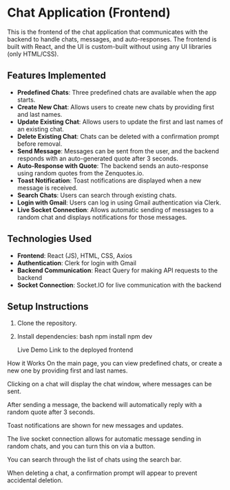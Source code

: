 # Chat Application (Frontend)

This is the frontend of the chat application that communicates with the backend to handle chats, messages, and auto-responses. The frontend is built with React, and the UI is custom-built without using any UI libraries (only HTML/CSS).

## Features Implemented

- **Predefined Chats**: Three predefined chats are available when the app starts.
- **Create New Chat**: Allows users to create new chats by providing first and last names.
- **Update Existing Chat**: Allows users to update the first and last names of an existing chat.
- **Delete Existing Chat**: Chats can be deleted with a confirmation prompt before removal.
- **Send Message**: Messages can be sent from the user, and the backend responds with an auto-generated quote after 3 seconds.
- **Auto-Response with Quote**: The backend sends an auto-response using random quotes from the Zenquotes.io.
- **Toast Notification**: Toast notifications are displayed when a new message is received.
- **Search Chats**: Users can search through existing chats.
- **Login with Gmail**: Users can log in using Gmail authentication via Clerk.
- **Live Socket Connection**: Allows automatic sending of messages to a random chat and displays notifications for those messages.

## Technologies Used

- **Frontend**: React (JS), HTML, CSS, Axios
- **Authentication**: Clerk for login with Gmail
- **Backend Communication**: React Query for making API requests to the backend
- **Socket Connection**: Socket.IO for live communication with the backend

## Setup Instructions

1. Clone the repository.
2. Install dependencies:
   bash
   npm install
   npm dev

   Live Demo
Link to the deployed frontend

How it Works
On the main page, you can view predefined chats, or create a new one by providing first and last names.

Clicking on a chat will display the chat window, where messages can be sent.

After sending a message, the backend will automatically reply with a random quote after 3 seconds.

Toast notifications are shown for new messages and updates.

The live socket connection allows for automatic message sending in random chats, and you can turn this on via a button.

You can search through the list of chats using the search bar.

When deleting a chat, a confirmation prompt will appear to prevent accidental deletion.

